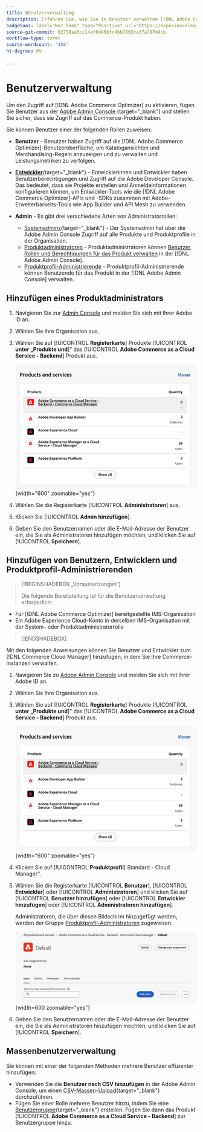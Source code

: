 ```yaml
---
title: Benutzerverwaltung
description: Erfahren Sie, wie Sie in Benutzer verwalten [!DNL Adobe Commerce Optimizer].
badgeSaas: label="Nur SaaS" type="Positive" url="https://experienceleague.adobe.com/en/docs/commerce/user-guides/product-solutions" tooltip="Gilt nur für Adobe Commerce as a Cloud Service- und Adobe Commerce Optimizer-Projekte (von Adobe verwaltete SaaS-Infrastruktur)."
source-git-commit: 02758aa5cc14af6d46bfc4bb7865fa37a787d4cb
workflow-type: tm+mt
source-wordcount: '458'
ht-degree: 0%

---
```


# Benutzerverwaltung

Um den Zugriff auf [!DNL Adobe Commerce Optimizer] zu aktivieren, fügen Sie Benutzer aus der [Adobe Admin Console ](https://adminconsole.adobe.com){target="_blank"} und stellen Sie sicher, dass sie Zugriff auf das Commerce-Produkt haben.

Sie können Benutzer einer der folgenden Rollen zuweisen:

- **Benutzer** - Benutzer haben Zugriff auf die [!DNL Adobe Commerce Optimizer]-Benutzeroberfläche, um Katalogansichten und Merchandising-Regeln anzuzeigen und zu verwalten und Leistungsmetriken zu verfolgen.

- [**Entwickler**](https://helpx.adobe.com/enterprise/using/manage-developers.html#Adddevelopers){target="_blank"} - Entwicklerinnen und Entwickler haben Benutzerberechtigungen und Zugriff auf die Adobe Developer Console. Das bedeutet, dass sie Projekte erstellen und Anmeldeinformationen konfigurieren können, um Entwickler-Tools wie die [!DNL Adobe Commerce Optimizer]-APIs und -SDKs zusammen mit Adobe-Erweiterbarkeits-Tools wie App Builder und API Mesh zu verwenden.

- **Admin** - Es gibt drei verschiedene Arten von Administratorrollen:
   - [Systemadmins](https://helpx.adobe.com/enterprise/using/admin-roles.html){target="_blank"} - Der Systemadmin hat über die Adobe Admin Console Zugriff auf alle Produkte und Produktprofile in der Organisation.
   - [Produktadministratoren](#add-a-product-admin) - Produktadministratoren können [Benutzer, Rollen und Berechtigungen für das Produkt verwalten](#add-users-and-admins) in der [!DNL Adobe Admin Console].
   - [Produktprofil-Administrierende](#add-users-developers-and-product-profile-admins) - Produktprofil-Administrierende können Benutzende für das Produkt in der [!DNL Adobe Admin Console] verwalten.

## Hinzufügen eines Produktadministrators

1. Navigieren Sie zur [Admin Console](https://adminconsole.adobe.com) und melden Sie sich mit Ihrer Adobe ID an.

1. Wählen Sie Ihre Organisation aus.

1. Wählen Sie auf [!UICONTROL **Registerkarte**] Produkte [!UICONTROL **unter „Produkte und**]&quot; das [!UICONTROL **Adobe Commerce as a Cloud Service - Backend**] Produkt aus.

   ![Produkt auswählen](../cloud-service/assets/backend.png){width="600" zoomable="yes"}

1. Wählen Sie die Registerkarte [!UICONTROL **Administratoren**] aus.

1. Klicken Sie [!UICONTROL **Admin hinzufügen**].

1. Geben Sie den Benutzernamen oder die E-Mail-Adresse der Benutzer ein, die Sie als Administratoren hinzufügen möchten, und klicken Sie auf [!UICONTROL **Speichern**].

## Hinzufügen von Benutzern, Entwicklern und Produktprofil-Administrierenden

>[!BEGINSHADEBOX „Voraussetzungen“]
>
>Die folgende Bereitstellung ist für die Benutzerverwaltung erforderlich:

- Für [!DNL Adobe Commerce Optimizer] bereitgestellte IMS-Organisation
- Ein Adobe Experience Cloud-Konto in derselben IMS-Organisation mit der System- oder Produktadministratorrolle

>[!ENDSHADEBOX]

Mit den folgenden Anweisungen können Sie Benutzer und Entwickler zum [!DNL Commerce Cloud Manager] hinzufügen, in dem Sie Ihre Commerce-Instanzen verwalten.

1. Navigieren Sie zu [Adobe Admin Console](https://adminconsole.adobe.com) und melden Sie sich mit Ihrer Adobe ID an.

1. Wählen Sie Ihre Organisation aus.

1. Wählen Sie auf [!UICONTROL **Registerkarte**] Produkte [!UICONTROL **unter „Produkte und**]&quot; das [!UICONTROL **Adobe Commerce as a Cloud Service - Backend**] Produkt aus.

   ![Produkt auswählen](../cloud-service/assets/backend.png){width="600" zoomable="yes"}

1. Klicken Sie auf [!UICONTROL **Produktprofil**] Standard - Cloud Manager&quot;.

1. Wählen Sie die Registerkarte [!UICONTROL **Benutzer**], [!UICONTROL **Entwickler**] oder [!UICONTROL **Administratoren**] und klicken Sie auf [!UICONTROL **Benutzer hinzufügen**] oder [!UICONTROL **Entwickler hinzufügen**] oder [!UICONTROL **Administratoren hinzufügen**].

   Administratoren, die über diesen Bildschirm hinzugefügt werden, werden der Gruppe [Produktprofil-Administratoren](#understanding-roles) zugewiesen.

   ![Auswählen](../cloud-service/assets/tab-select.png){width=600 zoomable="yes"}

1. Geben Sie den Benutzernamen oder die E-Mail-Adresse der Benutzer ein, die Sie als Administratoren hinzufügen möchten, und klicken Sie auf [!UICONTROL **Speichern**].

## Massenbenutzerverwaltung

Sie können mit einer der folgenden Methoden mehrere Benutzer effizienter hinzufügen:

- Verwenden Sie die **Benutzer nach CSV hinzufügen** in der Adobe Admin Console, um einen [CSV-Massen-Upload](https://helpx.adobe.com/enterprise/using/bulk-upload-users.html){target="_blank"} durchzuführen.
- Fügen Sie einer Rolle mehrere Benutzer hinzu, indem Sie eine [Benutzergruppe](https://helpx.adobe.com/enterprise/using/user-groups.html){target="_blank"} erstellen. Fügen Sie dann das Produkt [!UICONTROL **Adobe Commerce as a Cloud Service - Backend**] zur Benutzergruppe hinzu.

